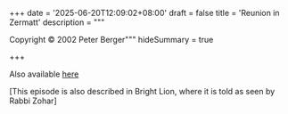 +++
date = '2025-06-20T12:09:02+08:00'
draft = false
title = 'Reunion in Zermatt'
description = """

Copyright &copy; 2002 Peter Berger"""
hideSummary = true

+++

Also available [here](https://peterellingernovellas.blogspot.com/2025/06/reunion-in-zermatt.html)

[This episode is also described in Bright Lion, where it is told as seen by Rabbi Zohar]
